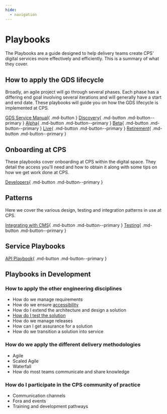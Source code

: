 ```yaml
---
hide:
  - navigation
---
```


# Playbooks

The Playbooks are a guide designed to help delivery teams create CPS' digital services more effectively and efficiently. 
This is a summary of what they cover.

## How to apply the GDS lifecycle

Broadly, an agile project will go through several phases. Each phase has a differing end goal involving several
iterations and will generally have a start and end date. These playbooks will guide you on how the GDS lifecycle is 
implemented at CPS. 

[GDS Service Manual](https://www.gov.uk/service-manual){ .md-button }
[Discovery](./Lifecycle/10-Discovery-Playbook/index.md){ .md-button .md-button--primary }
[Alpha](./Lifecycle/20-Alpha-Playbook/index.md){ .md-button .md-button--primary }
[Beta](./Lifecycle/30-Beta-Playbook/index.md){ .md-button .md-button--primary }
[Live](./Lifecycle/40-Live-Playbook/index.md){ .md-button .md-button--primary }
[Retirement](./Lifecycle/50-Retirement-Playbook/index.md){ .md-button .md-button--primary }

## Onboarding at CPS

These playbooks cover onboarding at CPS within the digital space. They detail the access you'll need and how to obtain
it along with some tips on how we get work done at CPS.

[Developers](./onboarding/new-developer.md){ .md-button .md-button--primary }

## Patterns

Here we cover the various design, testing and integration patterns in use at CPS.

[Integrating with CMS](./patterns/cms-integration/index.md){ .md-button .md-button--primary }
[Testing](../activities/testing/resources.md){ .md-button .md-button--primary }

## Service Playbooks

[API Playbook](./service/api-playbook/index.md){ .md-button .md-button--primary }

## Playbooks in Development

### How to apply the other engineering disciplines

* How do we manage requirements
* How do we ensure [accessibility](../activities/accessibility/index.md)
* How do I extend the architecture and design a solution
* [How do I test the solution](../activities/testing/resources.md)
* How do we manage releases
* How can I get assurance for a solution
* How do we transition a solution into service

### How do we apply the different delivery methodologies

* Agile
* Scaled Agile
* Waterfall
* How do most teams communicate and share knowledge

### How do I participate in the CPS community of practice

* Communication channels
* Fora and events
* Training and development pathways
